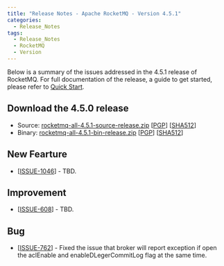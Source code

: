 ```yaml
---
title: "Release Notes - Apache RocketMQ - Version 4.5.1"
categories:
  - Release_Notes
tags:
  - Release_Notes
  - RocketMQ
  - Version
---
```


Below is a summary of the issues addressed in the 4.5.1 release of RocketMQ. For full documentation of the release, a guide to get started, please refer to <a href='/docs/quick-start/'>Quick Start</a>.


<h2> Download the 4.5.0 release</h2>
    
* Source: [rocketmq-all-4.5.1-source-release.zip](https://www.apache.org/dyn/closer.cgi?path=rocketmq/4.5.1/rocketmq-all-4.5.1-source-release.zip) [[PGP](https://www.apache.org/dist/rocketmq/4.5.1/rocketmq-all-4.5.1-source-release.zip.asc)] [[SHA512](https://www.apache.org/dist/rocketmq/4.5.1/rocketmq-all-4.5.1-source-release.zip.sha512)]
* Binary: [rocketmq-all-4.5.1-bin-release.zip](https://www.apache.org/dyn/closer.cgi?path=rocketmq/4.5.1/rocketmq-all-4.5.1-bin-release.zip) [[PGP](https://www.apache.org/dist/rocketmq/4.5.1/rocketmq-all-4.5.1-bin-release.zip.asc)] [[SHA512](https://www.apache.org/dist/rocketmq/4.5.1/rocketmq-all-4.5.1-bin-release.zip.sha512)]

## New Fearture
<ul>
<li>[<a href='https://github.com/apache/rocketmq/pull/1046'>ISSUE-1046</a>] -  TBD.
</li>
</ul>

## Improvement
<ul>
<li>[<a href='https://github.com/apache/rocketmq/issues/608'>ISSUE-608</a>] -  TBD.
</li>
</ul>

## Bug
<ul>
<li>[<a href='https://github.com/apache/rocketmq/issues/1147'>ISSUE-762</a>] -  Fixed the issue that broker will report exception if open the aclEnable and enableDLegerCommitLog flag at the same time.
</li>
</ul>
                                        
            


